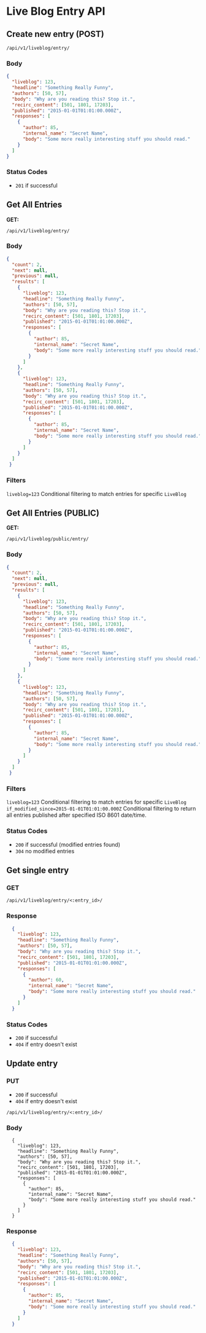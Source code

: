 # Live Blog Entry API

## Create new entry (POST)

```
/api/v1/liveblog/entry/
```

### Body

```json
{
  "liveblog": 123,
  "headline": "Something Really Funny",
  "authors": [50, 57],
  "body": "Why are you reading this? Stop it.",
  "recirc_content": [501, 1801, 17203],
  "published": "2015-01-01T01:01:00.000Z",
  "responses": [
    {
      "author": 85,
      "internal_name": "Secret Name",
      "body": "Some more really interesting stuff you should read."
    }
  ]
}
```

### Status Codes

- `201` if successful

## Get All Entries

**GET:**

```
/api/v1/liveblog/entry/
```

### Body

```json
{
  "count": 2,
  "next": null,
  "previous": null,
  "results": [
    {
      "liveblog": 123,
      "headline": "Something Really Funny",
      "authors": [50, 57],
      "body": "Why are you reading this? Stop it.",
      "recirc_content": [501, 1801, 17203],
      "published": "2015-01-01T01:01:00.000Z",
      "responses": [
        {
          "author": 85,
          "internal_name": "Secret Name",
          "body": "Some more really interesting stuff you should read."
        }
      ]
    },
    {
      "liveblog": 123,
      "headline": "Something Really Funny",
      "authors": [50, 57],
      "body": "Why are you reading this? Stop it.",
      "recirc_content": [501, 1801, 17203],
      "published": "2015-01-01T01:01:00.000Z",
      "responses": [
        {
          "author": 85,
          "internal_name": "Secret Name",
          "body": "Some more really interesting stuff you should read."
        }
      ]
    }
  ]
 }
```

### Filters

`liveblog=123` Conditional filtering to match entries for specific `LiveBlog`

## Get All Entries (PUBLIC)

**GET:**

```
/api/v1/liveblog/public/entry/
```

### Body

```json
{
  "count": 2,
  "next": null,
  "previous": null,
  "results": [
    {
      "liveblog": 123,
      "headline": "Something Really Funny",
      "authors": [50, 57],
      "body": "Why are you reading this? Stop it.",
      "recirc_content": [501, 1801, 17203],
      "published": "2015-01-01T01:01:00.000Z",
      "responses": [
        {
          "author": 85,
          "internal_name": "Secret Name",
          "body": "Some more really interesting stuff you should read."
        }
      ]
    },
    {
      "liveblog": 123,
      "headline": "Something Really Funny",
      "authors": [50, 57],
      "body": "Why are you reading this? Stop it.",
      "recirc_content": [501, 1801, 17203],
      "published": "2015-01-01T01:01:00.000Z",
      "responses": [
        {
          "author": 85,
          "internal_name": "Secret Name",
          "body": "Some more really interesting stuff you should read."
        }
      ]
    }
  ]
 }
```

### Filters

`liveblog=123` Conditional filtering to match entries for specific `LiveBlog`
`if_modified_since=2015-01-01T01:01:00.000Z` Conditional filtering to return all entries published after specified ISO 8601 date/time.

### Status Codes

* `200` if successful (modified entries found)
* `304` no modified entries

## Get single entry

### GET

```
/api/v1/liveblog/entry/<:entry_id>/
```

### Response

```json
  {
    "liveblog": 123,
    "headline": "Something Really Funny",
    "authors": [50, 57],
    "body": "Why are you reading this? Stop it.",
    "recirc_content": [501, 1801, 17203],
    "published": "2015-01-01T01:01:00.000Z",
    "responses": [
      {
        "author": 60,
        "internal_name": "Secret Name",
        "body": "Some more really interesting stuff you should read."
      }
    ]
  }
```

### Status Codes

* `200` if successful
* `404` if entry doesn't exist


## Update entry

### PUT

* `200` if successful
* `404` if entry doesn't exist

```
/api/v1/liveblog/entry/<:entry_id>/
```

### Body
```
  {
    "liveblog": 123,
    "headline": "Something Really Funny",
    "authors": [50, 57],
    "body": "Why are you reading this? Stop it.",
    "recirc_content": [501, 1801, 17203],
    "published": "2015-01-01T01:01:00.000Z",
    "responses": [
      {
        "author": 85,
        "internal_name": "Secret Name",
        "body": "Some more really interesting stuff you should read."
      }
    ]
  }
```

### Response

```json
  {
    "liveblog": 123,
    "headline": "Something Really Funny",
    "authors": [50, 57],
    "body": "Why are you reading this? Stop it.",
    "recirc_content": [501, 1801, 17203],
    "published": "2015-01-01T01:01:00.000Z",
    "responses": [
      {
        "author": 85,
        "internal_name": "Secret Name",
        "body": "Some more really interesting stuff you should read."
      }
    ]
  }
```
